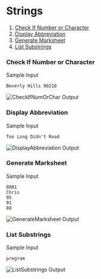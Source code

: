# Strings

1.  [Check If Number or Character](https://github.com/quintanillach/mssa-sample-portfolio/tree/master/Strings#check-if-number-or-character)
2.  [Display Abbreviation](https://github.com/quintanillach/mssa-sample-portfolio/tree/master/Strings#display-abbreviation)
3.  [Generate Marksheet](https://github.com/quintanillach/mssa-sample-portfolio/tree/master/Strings#generate-marksheet)
4.  [List Substrings](https://github.com/quintanillach/mssa-sample-portfolio/tree/master/Strings#list-substrings)

### Check If Number or Character


Sample Input

```
Beverly Hills 90210
```

![CheckIfNumOrChar Output](https://github.com/quintanillach/mssa-sample-portfolio/blob/master/_images/CheckIfNumOrChar.PNG)

### Display Abbreviation


Sample Input

```
Too Long Didn't Read
```

![DisplayAbbreviation Output](https://github.com/quintanillach/mssa-sample-portfolio/blob/master/_images/DisplayAbbreviation.PNG)

### Generate Marksheet


Sample Input

```
0001
Chris
95
91
88
```

![GenerateMarksheet Output](https://github.com/quintanillach/mssa-sample-portfolio/blob/master/_images/GenerateMarksheet.PNG)

### List Substrings


Sample Input

```
program
```

![ListSubstrings Output](https://github.com/quintanillach/mssa-sample-portfolio/blob/master/_images/ListSubstrings.PNG)